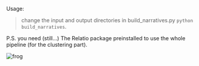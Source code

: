 Usage:
> change the input and output directories in build_narratives.py
> `python build_narratives`.
>
P.S. you need (still...) The Relatio package preinstalled to use the whole pipeline (for the clustering part).

![frog](https://github.com/user-attachments/assets/3b8c81e1-9c23-4dd0-a13c-fad6f8387e3e)

